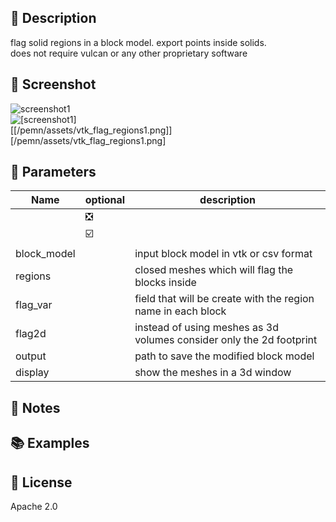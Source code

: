 ## 📌 Description
flag solid regions in a block model. export points inside solids.  
does not require vulcan or any other proprietary software  
## 📸 Screenshot
![screenshot1](/pemn/assets/vtk_flag_regions1.png)  
![[screenshot1]](/pemn/assets/vtk_flag_regions1.png)  
[[/pemn/assets/vtk_flag_regions1.png]]  
[/pemn/assets/vtk_flag_regions1.png]  

## 📝 Parameters
|Name|optional|description|
|---|---|---------|
||❎||
||☑️||
block_model||input block model in vtk or csv format
regions||closed meshes which will flag the blocks inside
flag_var||field that will be create with the region name in each block
flag2d||instead of using meshes as 3d volumes consider only the 2d footprint
output||path to save the modified block model
display||show the meshes in a 3d window
## 📓 Notes
## 📚 Examples
## 💎 License
Apache 2.0
